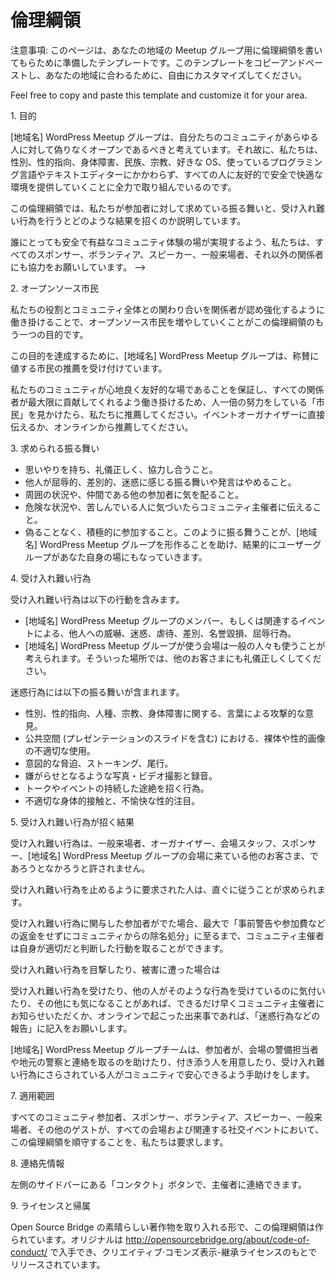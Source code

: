 <!-- # Code of Conduct -->
# 倫理綱領

<!-- Alert: This is a template that may inspire the text for your local meetup group page. Feel free to copy and paste this template and customize it for your area. -->
注意事項: このページは、あなたの地域の Meetup グループ用に倫理綱領を書いてもらために準備したテンプレートです。このテンプレートをコピーアンドペーストし、あなたの地域に合わるために、自由にカスタマイズしてください。

Feel free to copy and paste this template and customize it for your area.

<!-- 1\. Purpose -->
1\. 目的

<!-- The WordPress \[your-town\] User Group believes our community should be truly open for everyone. As such, we are committed to providing a friendly, safe and welcoming environment for all, regardless of gender, sexual orientation, disability, ethnicity, religion, preferred operating system, programming language, or text editor. -->
[地域名] WordPress Meetup グループは、自分たちのコミュニティがあらゆる人に対して偽りなくオープンであるべきと考えています。それ故に、私たちは、性別、性的指向、身体障害、民族、宗教、好きな OS、使っているプログラミング言語やテキストエディターにかかわらず、すべての人に友好的で安全で快適な環境を提供していくことに全力で取り組んでいるのです。

<!-- This code of conduct outlines our expectations for participant behavior as well as the consequences for unacceptable behavior. -->
この倫理綱領では、私たちが参加者に対して求めている振る舞いと、受け入れ難い行為を行うとどのような結果を招くのか説明しています。

<!-- We invite all sponsors, volunteers, speakers, attendees, and other participants to help us realize a safe and positive community experience for everyone. -->
誰にとっても安全で有益なコミュニティ体験の場が実現するよう、私たちは、すべてのスポンサー、ボランティア、スピーカー、一般来場者、それ以外の関係者にも協力をお願いしています。 -->

<!-- 2\. Open Source Citizenship -->
2\. オープンソース市民

<!-- A supplemental goal of this code of conduct is to increase open source citizenship by encouraging participants to recognize and strengthen the relationships between what we do and the community at large. -->
私たちの役割とコミュニティ全体との関わり合いを関係者が認め強化するように働き掛けることで、オープンソース市民を増やしていくことがこの倫理綱領のもう一つの目的です。

<!-- In service of this goal, the WordPress \[your-town\] User Group organizers will be taking nominations for exemplary citizens. -->
この目的を達成するために、[地域名] WordPress Meetup グループは、称賛に値する市民の推薦を受け付けています。

<!-- If you see someone who is making an extra effort to ensure our community is welcoming, friendly, and encourages all participants to contribute to the fullest extent, we want to know. You can nominate someone by talking to the event organizer or online. -->
私たちのコミュニティが心地良く友好的な場であることを保証し、すべての関係者が最大限に貢献してくれるよう働き掛けるため、人一倍の努力をしている「市民」を見かけたら、私たちに推薦してください。イベントオーガナイザーに直接伝えるか、オンラインから推薦してください。

<!-- 3\. Expected Behavior -->
3\. 求められる振る舞い

*   思いやりを持ち、礼儀正しく、協力し合うこと。<!-- Be considerate, respectful, and collaborative. -->
*   他人が屈辱的、差別的、迷惑に感じる振る舞いや発言はやめること。<!-- Refrain from demeaning, discriminatory or harassing behavior and speech. -->
*   周囲の状況や、仲間である他の参加者に気を配ること。<!-- Be mindful of your surroundings and of your fellow participants. -->
*   危険な状況や、苦しんでいる人に気づいたらコミュニティ主催者に伝えること。<!-- Alert community organizers if you notice a dangerous situation or someone in distress. -->
*   偽ることなく、積極的に参加すること。このように振る舞うことが、[地域名] WordPress Meetup グループを形作ることを助け、結果的にユーザーグループがあなた自身の場にもなっていきます。<!-- Participate in an authentic and active way. In doing so, you help to create WordPress \[your-town\] User Group and make it your own. -->

<!-- 4\. Unacceptable Behavior -->
4\. 受け入れ難い行為

<!-- Unacceptable behaviors include: intimidating, harassing, abusive, discriminatory, derogatory or demeaning conduct by any members of  WordPress \[your-town\] User Group and related events. All WordPress \[your-town\] User Group venues may be shared with members of the public; please be respectful to all patrons of these locations. -->
受け入れ難い行為は以下の行動を含みます。
*   [地域名] WordPress Meetup グループのメンバー、もしくは関連するイベントによる、他人への威嚇、迷惑、虐待、差別、名誉毀損、屈辱行為。
*   [地域名] WordPress Meetup グループが使う会場は一般の人々も使うことが考えられます。そういった場所では、他のお客さまにも礼儀正しくしてください。

<!-- Harassment includes: offensive verbal comments related to gender, sexual orientation, race, religion, disability; inappropriate use of nudity and/or sexual images in public spaces (including presentation slides); deliberate intimidation, stalking or following; harassing photography or recording; sustained disruption of talks or other events; inappropriate physical contact, and unwelcome sexual attention. -->
迷惑行為には以下の振る舞いが含まれます。
*   性別、性的指向、人種、宗教、身体障害に関する、言葉による攻撃的な意見。
*   公共空間 (プレゼンテーションのスライドを含む) における、裸体や性的画像の不適切な使用。
*   意図的な脅迫、ストーキング、尾行。
*   嫌がらせとなるような写真・ビデオ撮影と録音。
*   トークやイベントの持続した途絶を招く行為。
*   不適切な身体的接触と、不愉快な性的注目。

<!-- 5\. Consequences Of Unacceptable Behavior -->
5\. 受け入れ難い行為が招く結果

<!-- Unacceptable behavior will not be tolerated whether by other attendees, organizers, venue staff, sponsors, or other patrons of the WordPress \[your-town\] User Group venues. -->
受け入れ難い行為は、一般来場者、オーガナイザー、会場スタッフ、スポンサー、[地域名] WordPress Meetup グループの会場に来ている他のお客さま、であろうとなかろうと許されません。

<!-- Anyone asked to stop unacceptable behavior is expected to comply immediately. -->
受け入れ難い行為を止めるように要求された人は、直ぐに従うことが求められます。

<!-- If a participant engages in unacceptable behavior, the community organizers may take any action they deem appropriate, up to and including expulsion from the community without warning or refund. -->
受け入れ難い行為に関与した参加者がでた場合、最大で「事前警告や参加費などの返金をせずにコミュニティからの除名処分」に至るまで、コミュニティ主催者は自身が適切だと判断した行動を取ることができます。

<!-- 6\. What To Do If You Witness Or Are Subject To Unacceptable Behavior -->
受け入れ難い行為を目撃したり、被害に遭った場合は

<!-- If you are subjected to unacceptable behavior, notice that someone else is being subject to unacceptable behavior, or have any other concerns, please notify a community organizer as soon as possible or fill out an incident report if the incident was online. -->
受け入れ難い行為を受けたり、他の人がそのような行為を受けているのに気付いたり、その他にも気になることがあれば、できるだけ早くコミュニティ主催者にお知らせいただくか、オンラインで起こった出来事であれば、「迷惑行為などの報告」に記入をお願いします。

<!-- The WordPress \[your-town\] User Group team will be available to help participants contact venue security or local law enforcement, to provide escorts, or to otherwise assist those experiencing unacceptable behavior to feel safe in the community. -->
[地域名] WordPress Meetup グループチームは、参加者が、会場の警備担当者や地元の警察と連絡を取るのを助けたり、付き添う人を用意したり、受け入れ難い行為にさらされている人がコミュニティで安心できるよう手助けをします。

<!-- 7\. Scope -->
7\. 適用範囲

<!-- We expect all community members, sponsors, volunteers, speakers, attendees, and other guests to abide by this code of conduct at all venues and related social events. -->
すべてのコミュニティ参加者、スポンサー、ボランティア、スピーカー、一般来場者、その他のゲストが、すべての会場および関連する社交イベントにおいて、この倫理綱領を順守することを、私たちは要求します。

<!-- 8\. Contact Information -->
8\. 連絡先情報

<!-- We are available via the ‘Contact’ button over in the left hand sidebar -->
左側のサイドバーにある「コンタクト」ボタンで、主催者に連絡できます。

<!-- 9\. License And Attribution -->
9\. ライセンスと帰属

<!-- This Code of Conduct is heavily borrowed from the awesome work of Open Source Bridge. The original is available at [http://opensourcebridge.org/about/code-of-conduct/](http://opensourcebridge.org/about/code-of-conduct/) and is released under a Creative Commons Attribution-ShareAlike license. -->
Open Source Bridge の素晴らしい著作物を取り入れる形で、この倫理綱領は作られています。オリジナルは http://opensourcebridge.org/about/code-of-conduct/ で入手でき、クリエイティブ·コモンズ表示-継承ライセンスのもとでリリースされています。
